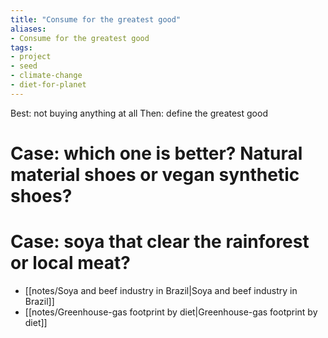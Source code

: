 ```yaml
---
title: "Consume for the greatest good"
aliases:
- Consume for the greatest good
tags:
- project
- seed
- climate-change
- diet-for-planet
---
```


Best: not buying anything at all
Then: define the greatest good

# Case: which one is better? Natural material shoes or vegan synthetic shoes?

# Case: soya that clear the rainforest or local meat?
- [[notes/Soya and beef industry in Brazil|Soya and beef industry in Brazil]]
- [[notes/Greenhouse-gas footprint by diet|Greenhouse-gas footprint by diet]]